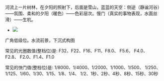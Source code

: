 河流上一片树林，在夕阳的照射下，后面是雪山，蓝蓝的天空：侧逆（静谧河谷）——氛围、柔和的夕阳（暖色）——色彩层次。慢门（真实的事物表现，水面丝滑）——生机。

- ![](https://s2.loli.net/2022/06/10/TZVhdeIWbci8BYt.png)

广角低级位。水流前景，下沉式构图

常见的光圈数值(整档位)是: F32、F22、F16、F11、F8.0、 F5.6、 F4.0、F2.8、 F2.0、F1.4、F1.0  
  
常见的快门值(整档位)是: 1/8000、1/4000、1/2000、1/1000、1/500、 1/250、1/125、1/60、1/30、1/15、1/8、1/4、 1/2、1秒、2秒、4秒、8秒、15秒、30秒
